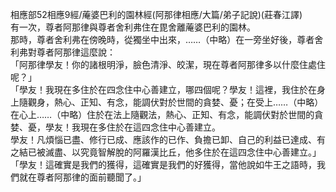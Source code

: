 相應部52相應9經/蓭婆巴利的園林經(阿那律相應/大篇/弟子記說)(莊春江譯)  
有一次，尊者阿那律與尊者舍利弗住在毘舍離蓭婆巴利的園林。  
那時，尊者舍利弗在傍晚時，從獨坐中出來，……（中略）在一旁坐好後，尊者舍利弗對尊者阿那律這麼說：  
「阿那律學友！你的諸根明淨，臉色清淨、皎潔，現在尊者阿那律多以什麼住處住呢？」  
「學友！我現在多住於在四念住中心善建立，哪四個呢？學友！這裡，我住於在身上隨觀身，熱心、正知、有念，能調伏對於世間的貪婪、憂；在受上……（中略）在心上……（中略）住於在法上隨觀法，熱心、正知、有念，能調伏對於世間的貪婪、憂，學友！我現在多住於在這四念住中心善建立。  
學友！凡煩惱已盡、修行已成、應該作的已作、負擔已卸、自己的利益已達成、有之結已被滅盡、以究竟智解脫的阿羅漢比丘，他多住於在這四念住中心善建立。」  
「學友！這確實是我們的獲得，這確實是我們的好獲得，當他說如牛王之語時，我們就在尊者阿那律的面前聽聞了。」  
  
  

